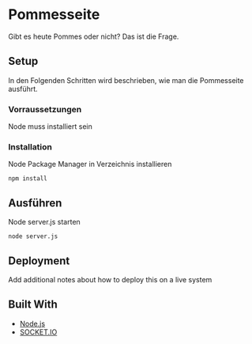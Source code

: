 # Pommesseite

Gibt es heute Pommes oder nicht? Das ist die Frage.

## Setup

In den Folgenden Schritten wird beschrieben, wie man die Pommesseite ausführt.

### Vorraussetzungen

Node muss installiert sein


### Installation

Node Package Manager in Verzeichnis installieren

```
npm install
```


## Ausführen

Node server.js starten

```
node server.js
```


## Deployment

Add additional notes about how to deploy this on a live system

## Built With

* [Node.js](https://nodejs.org/en/)
* [SOCKET.IO](https://socket.io/)
